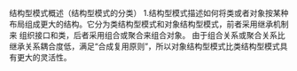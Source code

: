 结构型模式概述（结构型模式的分类）
1.结构型模式描述如何将类或者对象按某种布局组成更大的结构。它分为类结构型模式和对象结构型模式，前者采用继承机制来
组织接口和类，后者采用组合或聚合来组合对象。
由于组合关系或聚合关系比继承关系耦合度低，满足“合成复用原则”，所以对象结构型模式比类结构型模式具有更大的灵活性。

